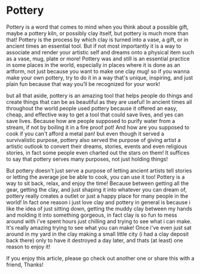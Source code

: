 # Pottery

Pottery is a word that comes to mind when you think about a possible gift, maybe a pottery kiln, or possibly clay itself, but pottery is much more than that! Pottery is the process by which clay is turned into a vase, a gift, or in ancient times an essential tool. But if not most importantly it is a way to associate and render your artistic self and dreams onto a physical item such as a vase, mug, plate or more! Pottery was and still is an essential practice in some places in the world, especially in places where it is done as an artform, not just because you want to make one clay mug! so if you wanna make your own pottery, try to do it in a way that's unique, inspiring, and just plain fun because that way you’ll be recognized for your work! 

but all that aside, pottery is an amazing tool that helps people do things and create things that can be as beautiful as they are useful! In ancient times all throughout the world people used pottery because it offered an easy, cheap, and effective way to get a tool that could save lives, and yes can save lives. Because how are people supposed to purify water from a stream, if not by boiling it in a fire proof pot! And how are you supposed to cook if you can't afford a metal pan! but even though it served a survivalistic purpose, pottery also served the purpose of giving artist a artistic outlook to convert their dreams, stories, events and even religious stories, in fact some people even charted out the stars on them! It suffices to say that pottery serves many purposes, not just holding things!

But pottery doesn't just serve a purpose of letting ancient artists tell stories or letting the average joe be able to cook, you can use it too! Pottery is a way to sit back, relax, and enjoy the  time! Because between getting all the gear, getting the clay, and just shaping it into whatever you can dream of, pottery really creates a outlet or just a happy place for many people in the world! In fact one reason i just love clay and pottery in general is because i like the idea of just sitting down, getting the muddy clay between my hands and molding it into something gorgeous, in fact clay is so fun to mess around with i've spent hours just chilling and trying to see what i can make. It's really amazing trying to see what you can make! Once i've even just sat around in my yard in the clay making a small little city (i had a clay deposit back there) only to have it destroyed a day later, and thats (at least) one reason to enjoy it!

If you enjoy this article, please go check out another one or share this with a friend, Thanks!												     
